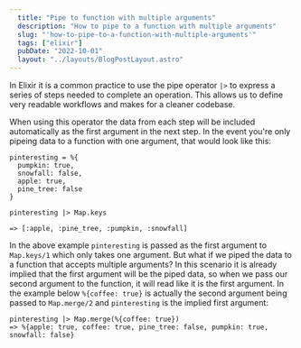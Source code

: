 ```yaml
---
  title: "Pipe to function with multiple arguments"
  description: "How to pipe to a function with multiple arguments"
  slug: "'how-to-pipe-to-a-function-with-multiple-arguments'"
  tags: ["elixir"]
  pubDate: "2022-10-01"
  layout: "../layouts/BlogPostLayout.astro"
---
```


In Elixir it is a common practice to use the pipe operator `|>` to express a series of steps needed to complete an operation. This allows us to define very readable workflows and makes for a cleaner codebase.

When using this operator the data from each step will be included automatically as the first argument in the next step. 
In the event you're only pipeing data to a function with one argument, that would look like this:
```
pinteresting = %{
  pumpkin: true,
  snowfall: false,
  apple: true,
  pine_tree: false
}

pinteresting |> Map.keys

=> [:apple, :pine_tree, :pumpkin, :snowfall]
```

In the above example `pinteresting` is passed as the first argument to `Map.keys/1` which only takes one argument. But what if we piped the data to a function that accepts multiple arguments? In this scenario it is already implied that the first argument will be the piped data, so when we pass our second argument to the function, it will read like it is the first argument. In the example below `%{coffee: true}` is actually the second argument being passed to `Map.merge/2` and `pinteresting` is the implied first argument:
```
pinteresting |> Map.merge(%{coffee: true})
=> %{apple: true, coffee: true, pine_tree: false, pumpkin: true, snowfall: false}
```

